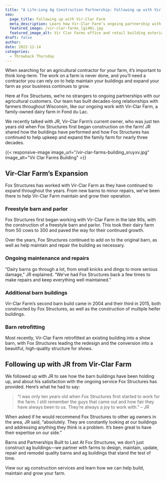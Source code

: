 ```yaml
---
title: "A Life-Long Ag Construction Partnership: Following up with Vir-Clar Farm"
seo:
  page_title: Following up with Vir-Clar Farm
  meta_description: Learn how Vir-Clar Farm’s ongoing partnership with Fox Structures has helped build, maintain and grow their farm with quality ag construction.
  featured_image: /vir-clar-farms_lgi40i.jpg
  featured_image_alt: Vir Clar Farms office and retail building exterior
draft: false
author:
date: 2022-12-14
categories:
  - Throwback Thursday
---
```


When searching for an agricultural contractor for your farm, it’s important to think long-term. The work on a farm is never done, and you’ll need a contractor you can rely on to help maintain your buildings and expand your farm as your business continues to grow.

Here at Fox Structures, we’re no strangers to ongoing partnerships with our agricultural customers. Our team has built decades-long relationships with farmers throughout Wisconsin, like our ongoing work with Vir-Clar Farm, a family-owned dairy farm in Fond du Lac.

We recently talked with JR, Vir-Clar Farm’s current owner, who was just ten years old when Fox Structures first began construction on the farm! JR shared how the buildings have performed and how Fox Structures has continued to help upkeep and expand the family farm for nearly three decades.

{{< responsive-image image_url="/vir-clar-farms-building_sruyxv.jpg" image_alt="Vir Clar Farms Building" >}}

## Vir-Clar Farm’s Expansion

Fox Structures has worked with Vir-Clar Farm as they have continued to expand throughout the years. From new barns to minor repairs, we’ve been there to help Vir-Clar Farm maintain and grow their operation.

### Freestyle barn and parlor

Fox Structures first began working with Vir-Clar Farm in the late 90s, with the construction of a freestyle barn and parlor. This took their dairy farm from 50 cows to 300 and paved the way for their continued growth.

Over the years, Fox Structures continued to add on to the original barn, as well as help maintain and repair the building as necessary.

### Ongoing maintenance and repairs

“Dairy barns go through a lot, from small knicks and dings to more serious damage,” JR explained. “We’ve had Fox Structures back a few times to make repairs and keep everything well maintained.”

### Additional barn buildings

Vir-Clar Farm’s second barn build came in 2004 and their third in 2015, both constructed by Fox Structures, as well as the construction of multiple heifer buildings.

### Barn retrofitting

Most recently, Vir-Clar Farm retrofitted an existing building into a show barn, with Fox Structures leading the redesign and the conversion into a beautiful, high-quality structure for shows.

## Following up with JR from Vir-Clar Farm

We followed up with JR to see how the barn buildings have been holding up, and about his satisfaction with the ongoing service Fox Structures has provided. Here’s what he had to say:

>“I was only ten years old when Fox Structures first started to work for the farm. I still remember the guys that came out and how fair they have always been to us. They’re always a joy to work with.” – JR

When asked if he would recommend Fox Structures to other ag owners in the area, JR said, “absolutely. They are constantly looking at our buildings and addressing anything they think is a problem. It’s been great to have their expertise on our side.”

Barns and Partnerships Built to Last
At Fox Structures, we don’t just construct ag buildings—we partner with farms to design, maintain, update, repair and remodel quality barns and ag buildings that stand the test of time.

View our ag construction services and learn how we can help build, maintain and grow your farm.